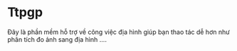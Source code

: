 # Ttpgp
Đây là phần mềm hỗ trợ về công việc địa hình giúp bạn thao tác dễ hơn như phân tích đo ảnh sang địa hình ....
